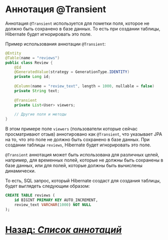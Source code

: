 # Аннотация @Transient

Аннотация `@Transient` используется для пометки поля, которое не должно быть сохранено в базе данных. То есть при создании таблицы, Hibernate будет игнорировать это поле.

Пример использования аннотации `@Transient`:

```java
@Entity
@Table(name = "reviews")
public class Review {
    @Id
    @GeneratedValue(strategy = GenerationType.IDENTITY)
    private Long id;
    
    @Column(name = "review_text", length = 1000, nullable = false)
    private String text;
    
    @Transient
    private List<User> viewers;
    
    // Другие поля и методы
}
```

В этом примере поле `viewers` (пользователи которые сейчас просматривают отзыв) аннотировано как `@Transient`, что указывает JPA на то, что это поле не должно быть сохранено в базе данных. При создании таблицы `reviews`, Hibernate будет игнорировать это поле.

`@Transient` аннотация может быть использована для различных целей, например, для временных полей, которые не должны быть сохранены в базе данных, или для полей, которые должны быть вычислены динамически.

То есть, SQL запрос, который Hibernate создаст для создания таблицы, будет выглядеть следующим образом:

```sql
CREATE TABLE reviews (
    id BIGINT PRIMARY KEY AUTO_INCREMENT,
    review_text VARCHAR(1000) NOT NULL
);
```

# [**Назад**: *Список аннотаций*](entity.md)